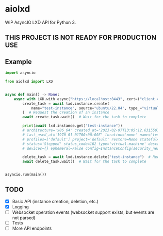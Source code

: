 # aiolxd

WIP AsyncIO LXD API for Python 3.

## **THIS PROJECT IS NOT READY FOR PRODUCTION USE**

## Example

```python
import asyncio

from aiolxd import LXD


async def main() -> None:
    async with LXD.with_async("https://localhost:8443", cert=("client.crt", "client.key")) as lxd:
        create_task = await lxd.instance.create(
            name="test-instance", source="ubuntu/22.04", type_="virtual-machine"
        )  # Request the creation of an instance
        await create_task.wait()  # Wait for the task to complete

        print(await lxd.instance.get("test-instance"))
        # architecture='x86_64' created_at='2023-02-07T13:05:12.631550731Z'
        # last_used_at='1970-01-01T00:00:00Z' location='none' name='test-instance'
        # profiles=['default'] project='default' restore=None stateful=False
        # status='Stopped' status_code=102 type='virtual-machine' description=''
        # devices={} ephemeral=False config=InstanceConfig(security_nesting=None)

        delete_task = await lxd.instance.delete("test-instance")  # Request the deletion of an instance
        await delete_task.wait()  # Wait for the task to complete


asyncio.run(main())
```

## TODO

- [x] Basic API (instance creation, deletion, etc.)
- [x] Logging
- [ ] Websocket operation events (websocket support exists, but events are not parsed)
- [ ] Tests
- [ ] More API endpoints
